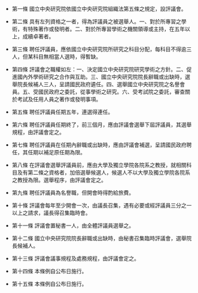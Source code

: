 * 第一條 國立中央研究院依國立中央研究院組織法第五條之規定，設評議會。

* 第二條 具有左列資格之一者，得為評議員之被選舉人。一、對於所專習之學術，有特殊著作或發明者。二、對於所專習學術之機關領導或主持，在五年以上，成續卓著者。

* 第三條 聘任評議員，應依國立中央研究院所研究之科目分配，每科目不得逾三人，但某科目無相當人選時，得暫缺。

* 第四條 評議會之職權如左：一、決定國立中央研究院研究學術之方針。二、促進國內外學術研究之合作與互助。三、國立中央研究院院長辭職或出缺時，選舉院長候補人三人，呈請國民政府遴任。四、選舉國立中央研究院之名譽會員。五、受國民政府之委託，從事學術之研究。六、受考試院之委託，審查關於考試及任用人員之著作或發明事項。

* 第五條 聘任評議員任期五年，連選得連任。

* 第六條 聘任評議員任期終了，前三個月，應由評議會選舉下屆評議員，其選舉規程，由評議會定之。

* 第七條 聘任評議員在任期內辭職或出缺時，應由評議會補選，呈請國民政府聘任，其任期以補足原任期為限。

* 第八條 在評議會選舉評議員前，應由大學及獨立學院各院系之教授，就相關科目及有第二條之資格者，加倍選舉候選人，候選人不以大學及獨立學院各院系之教授為限。選舉程序，由評議會定之。

* 第九條 聘任評議員為名譽職，但開會時得酌給旅費。

* 第十條 評議會每年至少開會一次，由議長召集，遇有必要或經評議員三分之一以上之請求，議長得召集臨時會。

* 第十一條 評議會置秘書一人，由全體評議員選舉之。

* 第十二條 國立中央研究院院長辭職或出缺時，由秘書召集臨時評議會，選舉院長候補人。

* 第十三條 評議會議事規程及處務規程，由評議會定之。

* 第十四條 本條例自公布日施行。

* 第十五條 本條例自公布日施行。

